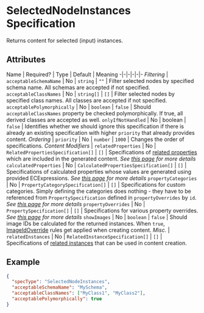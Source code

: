 # SelectedNodeInstances Specification

Returns content for selected (input) instances.

## Attributes

Name | Required? | Type | Default | Meaning
-|-|-|-|-|-
*Filtering* |
`acceptableSchemaName` | No | `string` | `""` | Filter selected nodes by specified schema name. All schemas are accepted if not specified.
`acceptableClassNames` | No | `string[]` | `[]` | Filter selected nodes by specified class names. All classes are accepted if not specified.
`acceptablePolymorphically` | No | `boolean` | `false` | Should `acceptableClassNames` property be checked polymorphically. If true, all derived classes are accepted as well.
`onlyIfNotHandled` | No | boolean | `false` | Identifies whether we should ignore this specification if there is already an existing specification with higher `priority` that already provides content.
*Ordering* |
`priority` | No | `number` | `1000` | Changes the order of specifications.
*Content Modifiers* |
`relatedProperties` | No | `RelatedPropertiesSpecification[]` | `[]` | Specifications of [related properties](./Terminology.md#related-properties) which are included in the generated content. *See [this page](./RelatedPropertiesSpecification.md) for more details*
`calculatedProperties` | No | `CalculatedPropertiesSpecification[]` | `[]` | Specifications of calculated properties whose values are generated using provided ECExpressions. *See [this page](./CalculatedPropertiesSpecification.md) for more details*
`propertyCategories` | No | `PropertyCategorySpecification[]` | `[]` | Specifications for custom categories. Simply defining the categories does nothing - they have to be referenced from `PropertySpecification` defined in `propertyOverrides` by `id`. *See [this page](./PropertyCategorySpecification.md) for more details*
`propertyOverrides` | No | `PropertySpecification[]` | `[]` | Specifications for various property overrides. *See [this page](./PropertySpecification.md) for more details*
`showImages` | No | `boolean` | `false` | Should image IDs be calculated for the returned instances. When `true`, [ImageIdOverride](../customization/ImageIdOverride.md) rules get applied when creating content.
*Misc.* |
`relatedInstances` | No | `RelatedInstanceSpecification[]` | `[]` | Specifications of [related instances](../RelatedInstanceSpecification.md) that can be used in content creation.

## Example

```JSON
{
  "specType": "SelectedNodeInstances",
  "acceptableSchemaName": "MySchema",
  "acceptableClassNames": ["MyClass1", "MyClass2"],
  "acceptablePolymorphically": true
}
```
